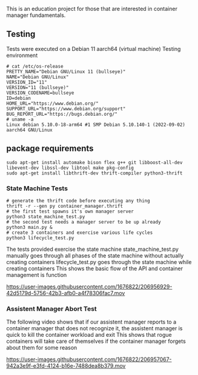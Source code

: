 This is an education project for those that are interested in container manager
fundamentals.

## Testing

Tests were executed on a Debian 11 aarch64 (virtual machine) 
Testing environment
```
# cat /etc/os-release 
PRETTY_NAME="Debian GNU/Linux 11 (bullseye)"
NAME="Debian GNU/Linux"
VERSION_ID="11"
VERSION="11 (bullseye)"
VERSION_CODENAME=bullseye
ID=debian
HOME_URL="https://www.debian.org/"
SUPPORT_URL="https://www.debian.org/support"
BUG_REPORT_URL="https://bugs.debian.org/"
# uname -a
Linux debian 5.10.0-18-arm64 #1 SMP Debian 5.10.140-1 (2022-09-02) aarch64 GNU/Linux
```

## package requirements 
```
sudo apt-get install automake bison flex g++ git libboost-all-dev libevent-dev libssl-dev libtool make pkg-config
sudo apt-get install libthrift-dev thrift-compiler python3-thrift
```
### State Machine Tests
```
# generate the thrift code before executing any thing
thrift -r --gen py container_manager.thrift 
# the first test spawns it's own manager server
python3 state_machine_test.py
# the second test needs a manager server to be up already
python3 main.py &
# create 3 containers and exercise various life cycles
python3 lifecycle_test.py
```
The tests provided exercise the state machine
state_machine_test.py manually goes through all phases of the state machine without actually creating containers
lifecycle_test.py goes through the state machine while creating containers
This shows the basic flow of the API and container management is function

https://user-images.githubusercontent.com/1676822/206956929-42d5179d-5756-42b3-afb0-a4f78306fac7.mov

### Assistent Manager Abort Test
The following video shows that if our assistent manager reports to a container manager that does not
recognize it, the assistent manager is quick to kill the container workload and exit
This shows that rogue containers will take care of themselves if the container manager forgets about them
for some reason

https://user-images.githubusercontent.com/1676822/206957067-942a3e9f-e3fd-4124-b16e-7488dea8b379.mov

